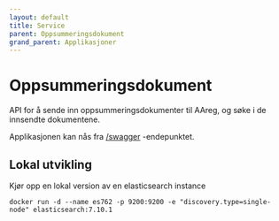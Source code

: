 ```yaml
---
layout: default
title: Service
parent: Oppsummeringsdokument
grand_parent: Applikasjoner
---
```


# Oppsummeringsdokument

API for å sende inn oppsummeringsdokumenter til AAreg, og søke i de innsendte dokumentene.

Applikasjonen kan nås fra [/swagger](https://oppsummeringsdokument-service.dev.intern.nav.no/swagger) -endepunktet.

## Lokal utvikling

Kjør opp en lokal version av en elasticsearch instance
```
docker run -d --name es762 -p 9200:9200 -e "discovery.type=single-node" elasticsearch:7.10.1
```
